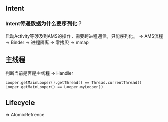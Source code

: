 ## Intent
### Intent传递数据为什么要序列化？
启动Activity等涉及到AMS的操作，需要跨进程通信，只能序列化。
=> AMS流程
=> Binder
=> 进程隔离 => 零拷贝 => mmap
## 主线程
判断当前是否是主线程 => Handler
```
Looper.getMainLooper().getThread() == Thread.currentThread()
Looper.getMainLooper() == Looper.myLooper()
```

## Lifecycle
=> AtomicRefrence